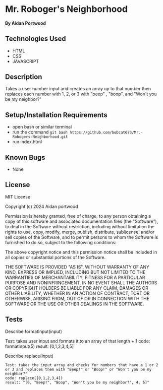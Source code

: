 # Mr. Roboger's Neighborhood

#### By Aidan Portwood
#### 

## Technologies Used

* HTML
* CSS
* JAVASCRIPT

## Description

Takes a user number input and creates an array up to that number then replaces each number with 1, 2, or 3 with "beep" , "boop", and "Won't you be my neighbor?"

## Setup/Installation Requirements

* open bash or similar terminal
* run the command ```git bash https://github.com/bobcat673/Mr.-Robogers-Neighborhood.git```
* run index.html

## Known Bugs

* None

## License

MIT License

Copyright (c) 2024 Aidan portwood

Permission is hereby granted, free of charge, to any person obtaining a copy
of this software and associated documentation files (the "Software"), to deal
in the Software without restriction, including without limitation the rights
to use, copy, modify, merge, publish, distribute, sublicense, and/or sell
copies of the Software, and to permit persons to whom the Software is
furnished to do so, subject to the following conditions:

The above copyright notice and this permission notice shall be included in all
copies or substantial portions of the Software.

THE SOFTWARE IS PROVIDED "AS IS", WITHOUT WARRANTY OF ANY KIND, EXPRESS OR
IMPLIED, INCLUDING BUT NOT LIMITED TO THE WARRANTIES OF MERCHANTABILITY,
FITNESS FOR A PARTICULAR PURPOSE AND NONINFRINGEMENT. IN NO EVENT SHALL THE
AUTHORS OR COPYRIGHT HOLDERS BE LIABLE FOR ANY CLAIM, DAMAGES OR OTHER
LIABILITY, WHETHER IN AN ACTION OF CONTRACT, TORT OR OTHERWISE, ARISING FROM,
OUT OF OR IN CONNECTION WITH THE SOFTWARE OR THE USE OR OTHER DEALINGS IN THE
SOFTWARE.


## Tests

Describe formatInput(input) 

  Test: takes user input and formats it to an array of that length + 1
  code: formatInput(5)
  result: [0,1,2,3,4,5]


  Describe replace(input)
  
    Test: takes the input array and checks for numbers that have a 1 or 2 or 3 and replaces them with "Beep!" or "Boop!" or "Won't you be my neighbor?" 
    code: replace([0,1,2,3,4])
    result: "[0, "Beep!", "Boop", "Won't you be my neighbor?", 4, 5]"